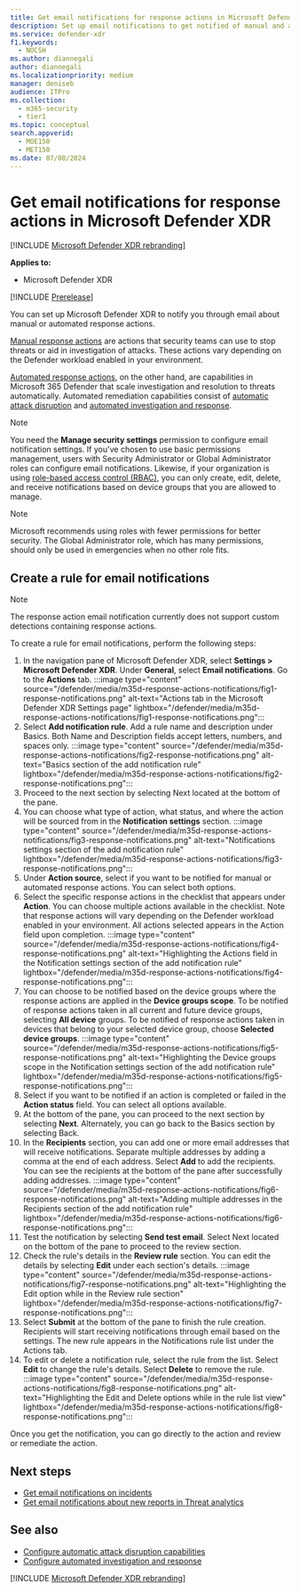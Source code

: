```yaml
---
title: Get email notifications for response actions in Microsoft Defender XDR
description: Set up email notifications to get notified of manual and automated response actions in Microsoft Defender XDR.
ms.service: defender-xdr
f1.keywords: 
  - NOCSH
ms.author: diannegali
author: diannegali
ms.localizationpriority: medium
manager: deniseb
audience: ITPro
ms.collection: 
  - m365-security
  - tier1
ms.topic: conceptual
search.appverid: 
  - MOE150
  - MET150
ms.date: 07/08/2024
---
```


# Get email notifications for response actions in Microsoft Defender XDR

[!INCLUDE [Microsoft Defender XDR rebranding](../includes/microsoft-defender.md)]

**Applies to:**

- Microsoft Defender XDR

[!INCLUDE [Prerelease](../includes/prerelease.md)]

You can set up Microsoft Defender XDR to notify you through email about manual or automated response actions.

[Manual response actions](respond-first-incident-remediate.md#manual-remediation) are actions that security teams can use to stop threats or aid in investigation of attacks. These actions vary depending on the Defender workload enabled in your environment.

[Automated response actions](respond-first-incident-remediate.md#automatic-remediation), on the other hand, are capabilities in Microsoft 365 Defender that scale investigation and resolution to threats automatically. Automated remediation capabilities consist of [automatic attack disruption](automatic-attack-disruption.md) and [automated investigation and response](m365d-autoir.md).

> [!NOTE]
> You need the **Manage security settings** permission to configure email notification settings. If you've chosen to use basic permissions management, users with Security Administrator or Global Administrator roles can configure email notifications. Likewise, if your organization is using [role-based access control (RBAC)](manage-rbac.md), you can only create, edit, delete, and receive notifications based on device groups that you are allowed to manage.

> [!NOTE]
> Microsoft recommends using roles with fewer permissions for better security. The Global Administrator role, which has many permissions, should only be used in emergencies when no other role fits.

## Create a rule for email notifications

> [!NOTE]
> The response action email notification currently does not support custom detections containing response actions.

To create a rule for email notifications, perform the following steps:

1. In the navigation pane of Microsoft Defender XDR, select **Settings > Microsoft Defender XDR**.  Under **General**, select **Email notifications**. Go to the **Actions** tab.
:::image type="content" source="/defender/media/m35d-response-actions-notifications/fig1-response-notifications.png" alt-text="Actions tab in the Microsoft Defender XDR Settings page" lightbox="/defender/media/m35d-response-actions-notifications/fig1-response-notifications.png":::
2. Select **Add notification rule**. Add a rule name and description under Basics. Both Name and Description fields accept letters, numbers, and spaces only.
:::image type="content" source="/defender/media/m35d-response-actions-notifications/fig2-response-notifications.png" alt-text="Basics section of the add notification rule" lightbox="/defender/media/m35d-response-actions-notifications/fig2-response-notifications.png":::
3. Proceed to the next section by selecting Next located at the bottom of the pane.
4. You can choose what type of action, what status, and where the action will be sourced from in the **Notification settings** section.
:::image type="content" source="/defender/media/m35d-response-actions-notifications/fig3-response-notifications.png" alt-text="Notifications settings section of the add notification rule" lightbox="/defender/media/m35d-response-actions-notifications/fig3-response-notifications.png":::
5. Under **Action source**, select if you want to be notified for manual or automated response actions. You can select both options.
6. Select the specific response actions in the checklist that appears under **Action**. You can choose multiple actions available in the checklist. Note that response actions will vary depending on the Defender workload enabled in your environment. All actions selected appears in the Action field upon completion.
:::image type="content" source="/defender/media/m35d-response-actions-notifications/fig4-response-notifications.png" alt-text="Highlighting the Actions field in the Notification settings section of the add notification rule" lightbox="/defender/media/m35d-response-actions-notifications/fig4-response-notifications.png":::
7. You can choose to be notified based on the device groups where the response actions are applied in the **Device groups scope**. To be notified of response actions taken in all current and future device groups, selecting **All device** groups. To be notified of response actions taken in devices that belong to your selected device group, choose **Selected device groups**.
:::image type="content" source="/defender/media/m35d-response-actions-notifications/fig5-response-notifications.png" alt-text="Highlighting the Device groups scope in the Notification settings section of the add notification rule" lightbox="/defender/media/m35d-response-actions-notifications/fig5-response-notifications.png":::
8. Select if you want to be notified if an action is completed or failed in the **Action status** field. You can select all options available.
9. At the bottom of the pane, you can proceed to the next section by selecting **Next**. Alternately, you can go back to the Basics section by selecting Back.
10. In the **Recipients** section, you can add one or more email addresses that will receive notifications. Separate multiple addresses by adding a comma at the end of each address. Select **Add** to add the recipients. You can see the recipients at the bottom of the pane after successfully adding addresses.
:::image type="content" source="/defender/media/m35d-response-actions-notifications/fig6-response-notifications.png" alt-text="Adding multiple addresses in the Recipients section of the add notification rule" lightbox="/defender/media/m35d-response-actions-notifications/fig6-response-notifications.png":::
11. Test the notification by selecting **Send test email**. Select Next located on the bottom of the pane to proceed to the review section.
12. Check the rule's details in the **Review rule** section. You can edit the details by selecting **Edit** under each section's details.
:::image type="content" source="/defender/media/m35d-response-actions-notifications/fig7-response-notifications.png" alt-text="Highlighting the Edit option while in the Review rule section" lightbox="/defender/media/m35d-response-actions-notifications/fig7-response-notifications.png":::
13. Select **Submit** at the bottom of the pane to finish the rule creation. Recipients will start receiving notifications through email based on the settings. The new rule appears in the Notifications rule list under the Actions tab.
14. To edit or delete a notification rule, select the rule from the list. Select **Edit** to change the rule's details. Select **Delete** to remove the rule.
:::image type="content" source="/defender/media/m35d-response-actions-notifications/fig8-response-notifications.png" alt-text="Highlighting the Edit and Delete options while in the rule list view" lightbox="/defender/media/m35d-response-actions-notifications/fig8-response-notifications.png":::

Once you get the notification, you can go directly to the action and review or remediate the action.

## Next steps

- [Get email notifications on incidents](m365d-notifications-incidents.md)
- [Get email notifications about new reports in Threat analytics](m365d-threat-analytics-notifications.md)

## See also

- [Configure automatic attack disruption capabilities](configure-attack-disruption.md)
- [Configure automated investigation and response](m365d-configure-auto-investigation-response.md)

[!INCLUDE [Microsoft Defender XDR rebranding](../includes/defender-m3d-techcommunity.md)]
